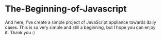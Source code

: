 # The-Beginning-of-Javascript

And here, I've create a simple project of JavaScript appliance towards daily cases. This is so very simple and still a beginning, but I hope you can enjoy it. Thank you :)

